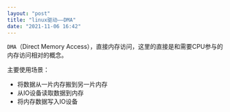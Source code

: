 ```yaml
---
layout: "post"
title: "linux驱动——DMA"
date: "2021-11-06 16:42"
---
```


`DMA`（Direct Memory Access），直接内存访问，这里的直接是和需要CPU参与的内存访问相对的概念。

主要使用场景：

- 将数据从一片内存搬到另一片内存
- 从IO设备读取数据到内存
- 将内存数据写入IO设备

<!--more-->
